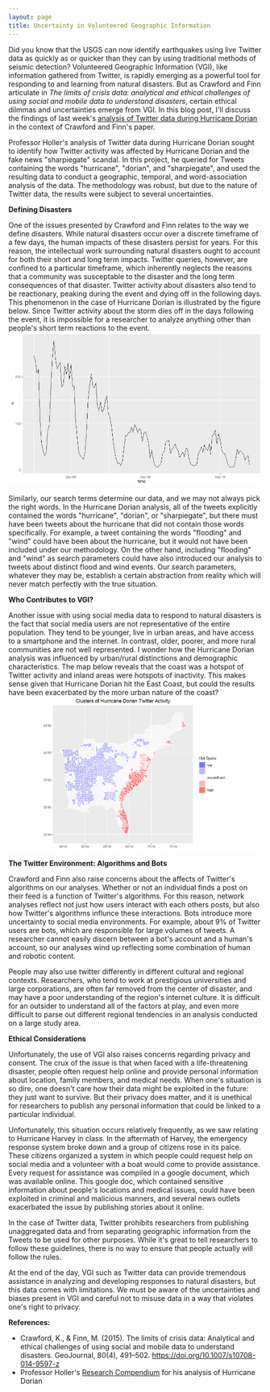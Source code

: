 ```yaml
---
layout: page
title: Uncertainty in Volunteered Geographic Information
---
```


Did you know that the USGS can now identify earthquakes using live Twitter data as quickly as or quicker than they can by using traditional methods of seismic detection?
Volunteered Geographic Information (VGI), like information gathered from Twitter, is rapidly emerging as a powerful tool for responding to and learning from natural disasters.
But as Crawford and Finn articulate in *The limits of crisis data: analytical and ethical challenges of using social and mobile data to understand disasters*, certain ethical dilmmas and uncertainties emerge from VGI.
In this blog post, I'll discuss the findings of last week's [analysis of Twitter data during Hurricane Dorian](https://gis4dev.github.io/2021/11/11/twitter-hurricane) in the context of Crawford and Finn's paper.

Professor Holler's analysis of Twitter data during Hurricane Dorian sought to identify how Twitter activity was affected by Hurricane Dorian and the fake news "sharpiegate" scandal.
In this project, he queried for Tweets containing the words "hurricane", "dorian", and "sharpiegate", and used the resulting data to conduct a geographic, temporal, and word-association analysis of the data.
The methodology was robust, but due to the nature of Twitter data, the results were subject to several uncertainties.

**Defining Disasters**

One of the issues presented by Crawford and Finn relates to the way we define disasters.
While natural disasters occur over a discrete timeframe of a few days, the human impacts of these disasters persist for years.
For this reason, the intellectual work surrounding natural disasters ought to account for both their short and long term impacts.
Twitter queries, however, are confined to a particular timeframe, which inherently neglects the reasons that a community was susceptable to the disaster and the long term consequences of that disaster.
Twitter activity about disasters also tend to be reactionary, peaking during the event and dying off in the following days.
This phenomenon in the case of Hurricane Dorian is illustrated by the figure below.
Since Twitter activity about the storm dies off in the days following the event, it is impossible for a researcher to analyze anything other than people's short term reactions to the event.
![Timeline of Tweet Activity about Hurrican Dorian](assets/dorian_tweets_by_hour.png)

Similarly, our search terms determine our data, and we may not always pick the right words.
In the Hurricane Dorian analysis, all of the tweets explicitly contained the words "hurricane", "dorian", or "sharpiegate", but there must have been tweets about the hurricane that did not contain those words specifically.
For example, a tweet containing the words "flooding" and "wind" could have been about the hurricane, but it would not have been included under our methodology.
On the other hand, including "flooding" and "wind" as search parameters could have also introduced our analysis to tweets about distinct flood and wind events.
Our search parameters, whatever they may be, establish a certain abstraction from reality which will never match perfectly with the true situation.

**Who Contributes to VGI?**

Another issue with using social media data to respond to natural disasters is the fact that social media users are not representative of the entire population.
They tend to be younger, live in urban areas, and have access to a smartphone and the internet.
In contrast, older, poorer, and more rural communities are not well represented.
I wonder how the Hurricane Dorian analysis was influenced by urban/rural distinctions and demographic characteristics.
The map below reveals that the coast was a hotspot of Twitter activity and inland areas were hotspots of inactivity.
This makes sense given that Hurricane Dorian hit the East Coast, but could the results have been exacerbated by the more urban nature of the coast?
![Clusters of Increased and Decreased Twitter Activity](assets/dorian_clusters.png)


**The Twitter Environment: Algorithms and Bots**

Crawford and Finn also raise concerns about the affects of Twitter's algorithms on our analyses.
Whether or not an individual finds a post on their feed is a function of Twitter's algorithms.
For this reason, network analyses reflect not just how users interact with each others posts, but also how Twitter's algorithms influnce these interactions.
Bots introduce more uncertainty to social media environments.
For example, about 9% of Twitter users are bots, which are responsible for large volumes of tweets.
A researcher cannot easily discern between a bot's account and a human's account, so our analyses wind up reflecting some combination of human and robotic content.

People may also use twitter differently in different cultural and regional contexts.
Researchers, who tend to work at prestigious universities and large corporations, are often far removed from the center of disaster, and may have a poor understanding of the region's internet culture.
It is difficult for an outsider to understand all of the factors at play, and even more difficult to parse out different regional tendencies in an analysis conducted on a large study area.

**Ethical Considerations**

Unfortunately, the use of VGI also raises concerns regarding privacy and consent.
The crux of the issue is that when faced with a life-threatening disaster, people often request help online and provide personal information about location, family members, and medical needs.
When one's situation is so dire, one doesn't care how their data might be exploited in the future: they just want to survive.
But their privacy does matter, and it is unethical for researchers to publish any personal information that could be linked to a particular individual.

Unfortunately, this situation occurs relatively frequently, as we saw relating to Hurricane Harvey in class.
In the aftermath of Harvey, the emergency response system broke down and a group of citizens rose in its palce.
These citizens organized a system in which people could request help on social media and a volunteer with a boat would come to provide assistance.
Every request for assistance was compiled in a google document, which was available online.
This google doc, which contained sensitive information about people's locations and medical issues, could have been exploited in criminal and malicious manners, and several news outlets exacerbated the issue by publishing stories about it online.

In the case of Twitter data, Twitter prohibits researchers from publishing unaggregated data and from separating geographic information from the Tweets to be used for other purposes.
While it's great to tell researchers to follow these guidelines, there is no way to ensure that people actually will follow the rules.

At the end of the day, VGI such as Twitter data can provide tremendous assistance in analyzing and developing responses to natural disasters, but this data comes with limitations.
We must be aware of the uncertainties and biases present in VGI and careful not to misuse data in a way that violates one's right to privacy.

**References:**
- Crawford, K., & Finn, M. (2015). The limits of crisis data: Analytical and ethical challenges of using social and mobile data to understand disasters. GeoJournal, 80(4), 491–502. https://doi.org/10.1007/s10708-014-9597-z
- Professor Holler's [Research Compendium](https://github.com/GIS4DEV/OR-Dorian) for his analysis of Hurricane Dorian
